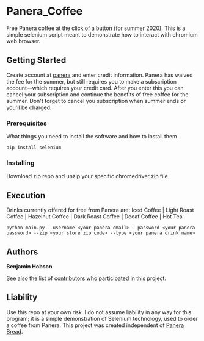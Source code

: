 # Panera_Coffee
Free Panera coffee at the click of a button (for summer 2020). This is a simple selenium script meant to demonstrate how to interact with chromium web browser.

## Getting Started

Create account at [panera](https://www.panerabread.com/en-us/mypanera/mypanera-coffee-subscription.html) and enter credit information. Panera has waived the fee for the summer, but still requires you to make a subscription account––which requires your credit card. After you enter this you can cancel your subscription and continue the benefits of free coffee for the summer. Don't forget to cancel you subscription when summer ends or you'll be charged.

### Prerequisites

What things you need to install the software and how to install them

```
pip install selenium
```

### Installing

Download zip repo and unzip your specific chromedriver zip file

## Execution

Drinks currently offered for free from Panera are: Iced Coffee | Light Roast Coffee | Hazelnut Coffee | Dark Roast Coffee | Decaf Coffee | Hot Tea

```
python main.py --username <your panera email> --password <your panera password> --zip <your store zip code> --type <your panera drink name>
```

## Authors

**Benjamin Hobson**

See also the list of [contributors](https://github.com/bjhobson12/Panera_Coffee/contributors) who participated in this project.

## Liability

Use this repo at your own risk. I do not assume liability in any way for this program; it is a simple demonstration of Selenium technology, used to order a coffee from Panera. This project was created independent of [Panera Bread](https://www.panerabread.com).
